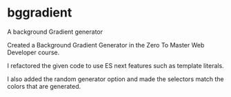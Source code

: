 # bggradient
A background Gradient generator

Created a Background Gradient Generator in the Zero To Master Web Developer course. 

I refactored the given code to use ES next features such as template literals.

I also added the random generator option and made the selectors match the colors that are generated.
